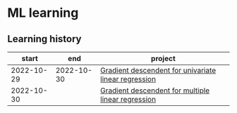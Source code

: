 # ML learning

## Learning history

|start|end|project|
|-|-|-|
|2022-10-29|2022-10-30|[Gradient descendent for univariate linear regression](./gradient_descendent_for_univariate_linear_regression/README.md)|[Link](https://www.coursera.org/learn/machine-learning/home/week/1)|
|2022-10-30||[Gradient descendent for multiple linear regression](./gradient_descendent_for_multiple_linear_regression/README.md)|[Link](https://www.coursera.org/learn/machine-learning/home/week/2)|
